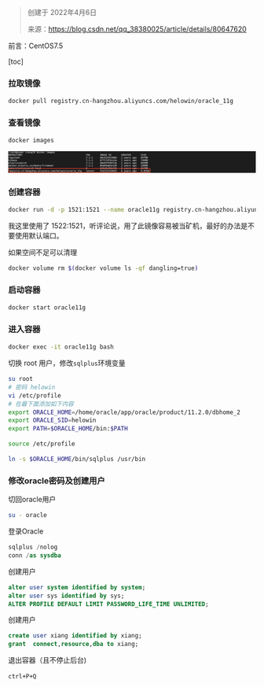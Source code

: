 > 创建于 2022年4月6日
>
> 来源：https://blog.csdn.net/qq_38380025/article/details/80647620

前言：CentOS7.5

[toc]

### 拉取镜像

```sh
docker pull registry.cn-hangzhou.aliyuncs.com/helowin/oracle_11g
```

### 查看镜像

```sh
docker images
```

![image-20220406094444779](images/image-20220406094444779.png)

### 创建容器

```sh
docker run -d -p 1521:1521 --name oracle11g registry.cn-hangzhou.aliyuncs.com/helowin/oracle_11g:latest
```

我这里使用了 1522:1521，听评论说，用了此镜像容易被当矿机，最好的办法是不要使用默认端口。

如果空间不足可以清理

```sh
docker volume rm $(docker volume ls -qf dangling=true)
```

### 启动容器

```sh
docker start oracle11g
```

### 进入容器

```sh
docker exec -it oracle11g bash
```

切换 root 用户，修改`sqlplus`环境变量

```sh
su root
# 密码 helowin
vi /etc/profile
# 在最下面添加如下内容
export ORACLE_HOME=/home/oracle/app/oracle/product/11.2.0/dbhome_2
export ORACLE_SID=helowin
export PATH=$ORACLE_HOME/bin:$PATH
```

```sh
source /etc/profile
```

```sh
ln -s $ORACLE_HOME/bin/sqlplus /usr/bin
```

### 修改oracle密码及创建用户

切回oracle用户

```sh
su - oracle
```

登录Oracle

```sql
sqlplus /nolog
conn /as sysdba
```

创建用户

```sql
alter user system identified by system;
alter user sys identified by sys;
ALTER PROFILE DEFAULT LIMIT PASSWORD_LIFE_TIME UNLIMITED;
```

创建用户

```sql
create user xiang identified by xiang;
grant  connect,resource,dba to xiang;
```

退出容器（且不停止后台)

`ctrl+P+Q`

